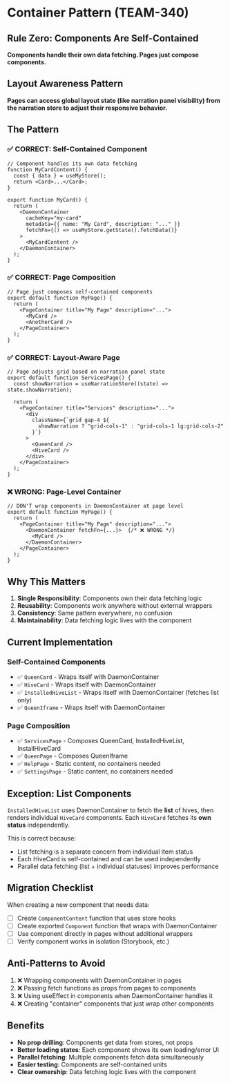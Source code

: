 # Container Pattern (TEAM-340)

## Rule Zero: Components Are Self-Contained

**Components handle their own data fetching. Pages just compose components.**

## Layout Awareness Pattern

**Pages can access global layout state (like narration panel visibility) from the narration store to adjust their responsive behavior.**

## The Pattern

### ✅ CORRECT: Self-Contained Component

```tsx
// Component handles its own data fetching
function MyCardContent() {
  const { data } = useMyStore();
  return <Card>...</Card>;
}

export function MyCard() {
  return (
    <DaemonContainer
      cacheKey="my-card"
      metadata={{ name: "My Card", description: "..." }}
      fetchFn={() => useMyStore.getState().fetchData()}
    >
      <MyCardContent />
    </DaemonContainer>
  );
}
```

### ✅ CORRECT: Page Composition

```tsx
// Page just composes self-contained components
export default function MyPage() {
  return (
    <PageContainer title="My Page" description="...">
      <MyCard />
      <AnotherCard />
    </PageContainer>
  );
}
```

### ✅ CORRECT: Layout-Aware Page

```tsx
// Page adjusts grid based on narration panel state
export default function ServicesPage() {
  const showNarration = useNarrationStore((state) => state.showNarration);

  return (
    <PageContainer title="Services" description="...">
      <div
        className={`grid gap-4 ${
          showNarration ? "grid-cols-1" : "grid-cols-1 lg:grid-cols-2"
        }`}
      >
        <QueenCard />
        <HiveCard />
      </div>
    </PageContainer>
  );
}
```

### ❌ WRONG: Page-Level Container

```tsx
// DON'T wrap components in DaemonContainer at page level
export default function MyPage() {
  return (
    <PageContainer title="My Page" description="...">
      <DaemonContainer fetchFn={...}>  {/* ❌ WRONG */}
        <MyCard />
      </DaemonContainer>
    </PageContainer>
  );
}
```

## Why This Matters

1. **Single Responsibility**: Components own their data fetching logic
2. **Reusability**: Components work anywhere without external wrappers
3. **Consistency**: Same pattern everywhere, no confusion
4. **Maintainability**: Data fetching logic lives with the component

## Current Implementation

### Self-Contained Components

- ✅ `QueenCard` - Wraps itself with DaemonContainer
- ✅ `HiveCard` - Wraps itself with DaemonContainer
- ✅ `InstalledHiveList` - Wraps itself with DaemonContainer (fetches list only)
- ✅ `QueenIframe` - Wraps itself with DaemonContainer

### Page Composition

- ✅ `ServicesPage` - Composes QueenCard, InstalledHiveList, InstallHiveCard
- ✅ `QueenPage` - Composes QueenIframe
- ✅ `HelpPage` - Static content, no containers needed
- ✅ `SettingsPage` - Static content, no containers needed

## Exception: List Components

`InstalledHiveList` uses DaemonContainer to fetch the **list** of hives, then renders individual `HiveCard` components. Each `HiveCard` fetches its **own status** independently.

This is correct because:
- List fetching is a separate concern from individual item status
- Each HiveCard is self-contained and can be used independently
- Parallel data fetching (list + individual statuses) improves performance

## Migration Checklist

When creating a new component that needs data:

- [ ] Create `ComponentContent` function that uses store hooks
- [ ] Create exported `Component` function that wraps with DaemonContainer
- [ ] Use component directly in pages without additional wrappers
- [ ] Verify component works in isolation (Storybook, etc.)

## Anti-Patterns to Avoid

1. ❌ Wrapping components with DaemonContainer in pages
2. ❌ Passing fetch functions as props from pages to components
3. ❌ Using useEffect in components when DaemonContainer handles it
4. ❌ Creating "container" components that just wrap other components

## Benefits

- **No prop drilling**: Components get data from stores, not props
- **Better loading states**: Each component shows its own loading/error UI
- **Parallel fetching**: Multiple components fetch data simultaneously
- **Easier testing**: Components are self-contained units
- **Clear ownership**: Data fetching logic lives with the component
